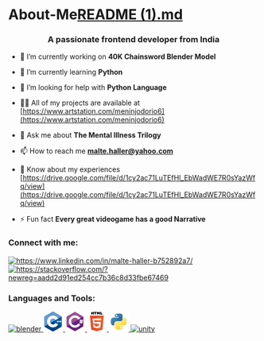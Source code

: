 # About-Me[README (1).md](https://github.com/user-attachments/files/22414754/README.1.md)
<h3 align="center">A passionate frontend developer from India</h3>

- 🔭 I’m currently working on **40K Chainsword Blender Model**

- 🌱 I’m currently learning **Python**

- 🤝 I’m looking for help with **Python Language**

- 👨‍💻 All of my projects are available at [https://www.artstation.com/meninjodorio6](https://www.artstation.com/meninjodorio6)

- 💬 Ask me about **The Mental Illness Trilogy**

- 📫 How to reach me **malte.haller@yahoo.com**

- 📄 Know about my experiences [https://drive.google.com/file/d/1cy2ac71LuTEfHl_EbWadWE7R0sYazWfq/view](https://drive.google.com/file/d/1cy2ac71LuTEfHl_EbWadWE7R0sYazWfq/view)

- ⚡ Fun fact **Every great videogame has a good Narrative**

<h3 align="left">Connect with me:</h3>
<p align="left">
<a href="https://linkedin.com/in/https://www.linkedin.com/in/malte-haller-b752892a7/" target="blank"><img align="center" src="https://raw.githubusercontent.com/rahuldkjain/github-profile-readme-generator/master/src/images/icons/Social/linked-in-alt.svg" alt="https://www.linkedin.com/in/malte-haller-b752892a7/" height="30" width="40" /></a>
<a href="https://stackoverflow.com/users/https://stackoverflow.com/?newreg=aadd2d91ed254cc7b36c8d33fbe67469" target="blank"><img align="center" src="https://raw.githubusercontent.com/rahuldkjain/github-profile-readme-generator/master/src/images/icons/Social/stack-overflow.svg" alt="https://stackoverflow.com/?newreg=aadd2d91ed254cc7b36c8d33fbe67469" height="30" width="40" /></a>
</p>

<h3 align="left">Languages and Tools:</h3>
<p align="left"> <a href="https://www.blender.org/" target="_blank" rel="noreferrer"> <img src="https://download.blender.org/branding/community/blender_community_badge_white.svg" alt="blender" width="40" height="40"/> </a> <a href="https://www.w3schools.com/cpp/" target="_blank" rel="noreferrer"> <img src="https://raw.githubusercontent.com/devicons/devicon/master/icons/cplusplus/cplusplus-original.svg" alt="cplusplus" width="40" height="40"/> </a> <a href="https://www.w3schools.com/cs/" target="_blank" rel="noreferrer"> <img src="https://raw.githubusercontent.com/devicons/devicon/master/icons/csharp/csharp-original.svg" alt="csharp" width="40" height="40"/> </a> <a href="https://www.w3.org/html/" target="_blank" rel="noreferrer"> <img src="https://raw.githubusercontent.com/devicons/devicon/master/icons/html5/html5-original-wordmark.svg" alt="html5" width="40" height="40"/> </a> <a href="https://www.python.org" target="_blank" rel="noreferrer"> <img src="https://raw.githubusercontent.com/devicons/devicon/master/icons/python/python-original.svg" alt="python" width="40" height="40"/> </a> <a href="https://unity.com/" target="_blank" rel="noreferrer"> <img src="https://www.vectorlogo.zone/logos/unity3d/unity3d-icon.svg" alt="unity" width="40" height="40"/> </a> </p>

